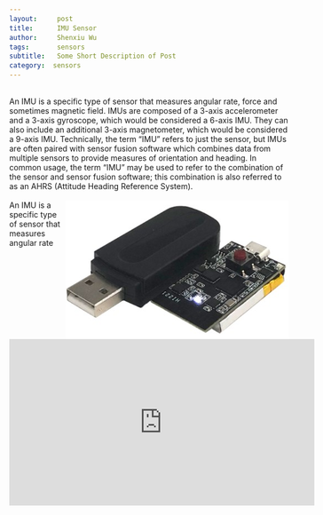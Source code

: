 ```yaml
---
layout:     post
title:      IMU Sensor
author:     Shenxiu Wu
tags: 		sensors
subtitle:  	Some Short Description of Post
category:  sensors
---
```

<!-- Start Writing Below in Markdown -->

<!--* TOC
{:toc}-->
<br>
An IMU is a specific type of sensor that measures angular rate, force and sometimes magnetic field. IMUs are composed of a 3-axis accelerometer and a 3-axis gyroscope, which would be considered a 6-axis IMU. They can also include an additional 3-axis magnetometer, which would be considered a 9-axis IMU. Technically, the term “IMU” refers to just the sensor, but IMUs are often paired with sensor fusion software which combines data from multiple sensors to provide measures of orientation and heading. In common usage, the term “IMU” may be used to refer to the combination of the sensor and sensor fusion software; this combination is also referred to as an AHRS (Attitude Heading Reference System).
<br><br>

<img align="right" src="/images/wireless IMU.jpg"/>
An IMU is a specific type of sensor that measures angular rate

<!--<div align="center"><img width="150" height="150" src="/images/wireless IMU.jpg"></div>-->
<!--
![wireless IMU](/images/wireless IMU.jpg)
-->
<!--
<div style="text-align: center"> 
<img src="/images/wireless IMU.jpg"/> 
</div>
-->

<br><br>

<iframe width="550" height="300"  src="https://www.youtube.com/embed/INhJdPGtE1s" frameborder="0" allow="autoplay; encrypted-media" allowfullscreen> </iframe>
<br><br>
<!--
Some of the information contained in this web site includes intellectual property covered by both issued and pending patent applications. It is intended solely for research, educational and scholarly purposes by not-for-profit research organizations. If you have interest in specific technologies for commercial applications, please contact us [here](/contact.html).
-->

